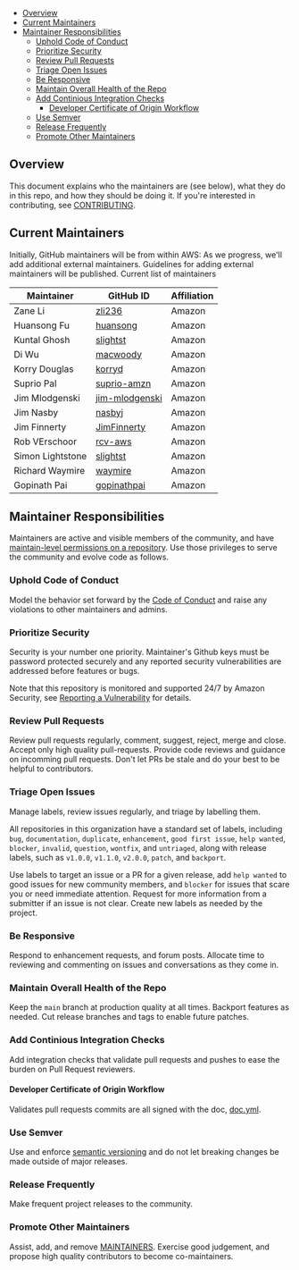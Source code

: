 - [Overview](#overview)
- [Current Maintainers](#current-maintainers)
- [Maintainer Responsibilities](#maintainer-responsibilities)
  - [Uphold Code of Conduct](#uphold-code-of-conduct)
  - [Prioritize Security](#prioritize-security)
  - [Review Pull Requests](#review-pull-requests)
  - [Triage Open Issues](#triage-open-issues)
  - [Be Responsive](#be-responsive)
  - [Maintain Overall Health of the Repo](#maintain-overall-health-of-the-repo)
  - [Add Continious Integration Checks](#add-continious-integration-checks)
    - [Developer Certificate of Origin Workflow](#developer-certificate-of-origin-workflow)
  - [Use Semver](#use-semver)
  - [Release Frequently](#release-frequently)
  - [Promote Other Maintainers](#promote-other-maintainers)
  
## Overview

This document explains who the maintainers are (see below), what they do in this repo, and how they should be doing it. If you're interested in contributing, see [CONTRIBUTING](CONTRIBUTING.md).

## Current Maintainers

Initially, GitHub maintainers will be from within AWS: As we progress, we'll add additional external maintainers. Guidelines for adding external maintainers will be published. Current list of maintainers

| Maintainer               | GitHub ID                               | Affiliation |
| ------------------------ | --------------------------------------- | ----------- |
| Zane Li | [zli236](https://github.com/zli236) | Amazon |
| Huansong Fu | [huansong](https://github.com/huansong) | Amazon |
| Kuntal Ghosh | [slightst](https://github.com/slightst) | Amazon |
| Di Wu | [macwoody](https://github.com/macwoody) | Amazon |
| Korry Douglas | [korryd](https://github.com/korryd) | Amazon |
| Suprio Pal | [suprio-amzn](https://github.com/suprio-amzn) | Amazon |
| Jim Mlodgenski | [jim-mlodgenski](https://github.com/jim-mlodgenski) | Amazon |
| Jim Nasby | [nasbyj](https://github.com/nasbyj) | Amazon |
| Jim Finnerty | [JimFinnerty](https://github.com/JimFinnerty) | Amazon |
| Rob VErschoor | [rcv-aws](https://github.com/rcv-aws) | Amazon |
| Simon Lightstone | [slightst](https://github.com/slightst) | Amazon |
| Richard Waymire | [waymire](https://github.com/waymire) | Amazon |
| Gopinath Pai | [gopinathpai](https://github.com/gopinathpai)| Amazon |



## Maintainer Responsibilities

Maintainers are active and visible members of the community, and have [maintain-level permissions on a repository](https://docs.github.com/en/organizations/managing-access-to-your-organizations-repositories/repository-permission-levels-for-an-organization). Use those privileges to serve the community and evolve code as follows.

### Uphold Code of Conduct

Model the behavior set forward by the [Code of Conduct](CODE_OF_CONDUCT.md) and raise any violations to other maintainers and admins.

### Prioritize Security

Security is your number one priority. Maintainer's Github keys must be password protected securely and any reported security vulnerabilities are addressed before features or bugs.

Note that this repository is monitored and supported 24/7 by Amazon Security, see [Reporting a Vulnerability](SECURITY.md) for details.

### Review Pull Requests

Review pull requests regularly, comment, suggest, reject, merge and close. Accept only high quality pull-requests. Provide code reviews and guidance on incomming pull requests. Don't let PRs be stale and do your best to be helpful to contributors.

### Triage Open Issues

Manage labels, review issues regularly, and triage by labelling them. 

All repositories in this organization have a standard set of labels, including `bug`, `documentation`, `duplicate`, `enhancement`, `good first issue`, `help wanted`, `blocker`, `invalid`, `question`, `wontfix`, and `untriaged`, along with release labels, such as `v1.0.0`, `v1.1.0`, `v2.0.0`, `patch`, and `backport`.

Use labels to target an issue or a PR for a given release, add `help wanted` to good issues for new community members, and `blocker` for issues that scare you or need immediate attention. Request for more information from a submitter if an issue is not clear. Create new labels as needed by the project.

### Be Responsive

Respond to enhancement requests, and forum posts. Allocate time to reviewing and commenting on issues and conversations as they come in. 

### Maintain Overall Health of the Repo

Keep the `main` branch at production quality at all times. Backport features as needed. Cut release branches and tags to enable future patches. 

### Add Continious Integration Checks

Add integration checks that validate pull requests and pushes to ease the burden on Pull Request reviewers.

#### Developer Certificate of Origin Workflow

Validates pull requests commits are all signed with the doc, [doc.yml](./workflows/dco.yml).  

### Use Semver

Use and enforce [semantic versioning](https://semver.org/) and do not let breaking changes be made outside of major releases.

### Release Frequently

Make frequent project releases to the community.

### Promote Other Maintainers

Assist, add, and remove [MAINTAINERS](MAINTAINERS.md). Exercise good judgement, and propose high quality contributors to become co-maintainers.

